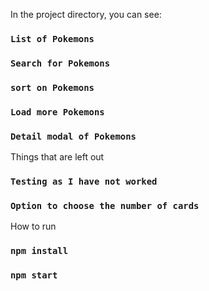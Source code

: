 In the project directory, you can see:

### `List of Pokemons`

### `Search for Pokemons`

### `sort on Pokemons`

### `Load more Pokemons`

### `Detail modal of Pokemons`

Things that are left out

### `Testing as I have not worked`

### `Option to choose the number of cards`

How to run

### `npm install`

### `npm start`
